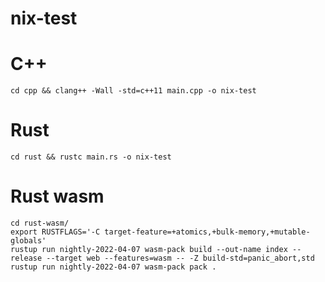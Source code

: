 # nix-test
 
# C++

    cd cpp && clang++ -Wall -std=c++11 main.cpp -o nix-test

# Rust

    cd rust && rustc main.rs -o nix-test

# Rust wasm

    cd rust-wasm/
    export RUSTFLAGS='-C target-feature=+atomics,+bulk-memory,+mutable-globals'
    rustup run nightly-2022-04-07 wasm-pack build --out-name index --release --target web --features=wasm -- -Z build-std=panic_abort,std
    rustup run nightly-2022-04-07 wasm-pack pack .
